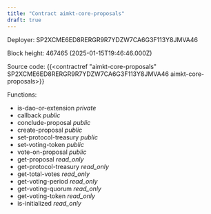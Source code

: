 ```yaml
---
title: "Contract aimkt-core-proposals"
draft: true
---
```

Deployer: SP2XCME6ED8RERGR9R7YDZW7CA6G3F113Y8JMVA46


 



Block height: 467465 (2025-01-15T19:46:46.000Z)

Source code: {{<contractref "aimkt-core-proposals" SP2XCME6ED8RERGR9R7YDZW7CA6G3F113Y8JMVA46 aimkt-core-proposals>}}

Functions:

* is-dao-or-extension _private_
* callback _public_
* conclude-proposal _public_
* create-proposal _public_
* set-protocol-treasury _public_
* set-voting-token _public_
* vote-on-proposal _public_
* get-proposal _read_only_
* get-protocol-treasury _read_only_
* get-total-votes _read_only_
* get-voting-period _read_only_
* get-voting-quorum _read_only_
* get-voting-token _read_only_
* is-initialized _read_only_
